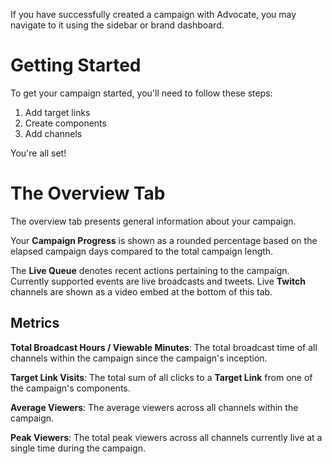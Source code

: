 If you have successfully created a campaign with Advocate, you may navigate to it using the sidebar or brand dashboard.

# Getting Started
To get your campaign started, you'll need to follow these steps:

1. Add target links
2. Create components
3. Add channels

You're all set!

# The Overview Tab
The overview tab presents general information about your campaign.

Your **Campaign Progress** is shown as a rounded percentage based on the elapsed campaign days compared to the total campaign length.

The **Live Queue** denotes recent actions pertaining to the campaign. Currently supported events are live broadcasts and tweets. Live **Twitch** channels are shown as a video embed at the bottom of this tab.

## Metrics
**Total Broadcast Hours / Viewable Minutes**: The total broadcast time of all channels within the campaign since the campaign's inception.

**Target Link Visits**: The total sum of all clicks to a **Target Link** from one of the campaign's components.

**Average Viewers**: The average viewers across all channels within the campaign.

**Peak Viewers**: The total peak viewers across all channels currently live at a single time during the campaign.
